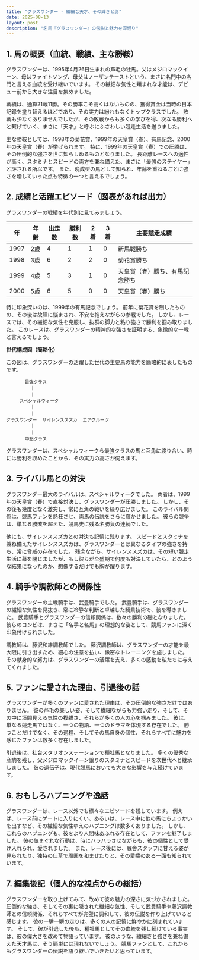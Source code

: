 ```yaml
---
title: "グラスワンダー - 繊細な天才、その輝きと影"
date: 2025-08-13
layout: post
description: "名馬『グラスワンダー』の伝説と魅力を深堀り"
---
```


## 1. 馬の概要（血統、戦績、主な勝鞍）

グラスワンダーは、1995年4月26日生まれの芦毛の牡馬。父はメジロマックイーン、母はファイトソング、母父はノーザンテーストという、まさに名門中の名門と言える血統を受け継いでいます。  その繊細な気性と類まれな才能は、デビュー前から大きな注目を集めました。

戦績は、通算21戦11勝。その勝率こそ高くはないものの、獲得賞金は当時の日本記録を塗り替えるほどであり、その実力は紛れもなくトップクラスでした。  敗戦も少なくありませんでしたが、その敗戦からも多くの学びを得、次なる勝利へと繋げていく、まさに「天才」と呼ぶにふさわしい競走生活を送りました。

主な勝鞍としては、1998年の菊花賞、1999年の天皇賞（春）、有馬記念、2000年の天皇賞（春）が挙げられます。 特に、1999年の天皇賞（春）での圧勝は、その圧倒的な強さを世に知らしめるものとなりました。  長距離レースへの適性が高く、スタミナとスピードの両方を兼ね備えた、まさに「最強のステイヤー」と評される所以です。  また、晩成型の馬として知られ、年齢を重ねるごとに強さを増していった点も特徴の一つと言えるでしょう。


## 2. 成績と活躍エピソード（図表があれば出力）

グラスワンダーの戦績を年代別に見てみましょう。

| 年 | 年齢 | 出走数 | 勝利数 | 2着 | 3着 | 主要競走成績 |
|---|---|---|---|---|---|---|
| 1997 | 2歳 | 4 | 1 | 1 | 0 | 新馬戦勝ち |
| 1998 | 3歳 | 6 | 2 | 2 | 0 | 菊花賞勝ち |
| 1999 | 4歳 | 5 | 3 | 1 | 0 | 天皇賞（春）勝ち、有馬記念勝ち |
| 2000 | 5歳 | 6 | 5 | 0 | 0 | 天皇賞（春）勝ち |


特に印象深いのは、1999年の有馬記念でしょう。  前年に菊花賞を制したものの、その後は故障に悩まされ、不安を抱えながらの参戦でした。 しかし、レースでは、その繊細な気性を克服し、抜群の脚力と粘り強さで勝利を掴み取りました。 このレースは、グラスワンダーの精神的な強さを証明する、象徴的な一戦と言えるでしょう。

**世代構成図（簡略化）**

この図は、グラスワンダーの活躍した世代の主要馬の能力を簡略的に表したものです。

```
       最強クラス
         ｜
         ｜
     スペシャルウィーク
         ｜
         ｜
グラスワンダー  サイレンススズカ  エアグルーヴ
         ｜
         ｜
       中堅クラス
```

グラスワンダーは、スペシャルウィークら最強クラスの馬と互角に渡り合い、時には勝利を収めたことから、その実力の高さが伺えます。


## 3. ライバル馬との対決

グラスワンダー最大のライバルは、スペシャルウィークでした。  両者は、1999年の天皇賞（春）で直接対決し、グラスワンダーが圧勝しました。  しかし、その後も幾度となく激突し、常に互角の戦いを繰り広げました。  このライバル関係は、競馬ファンを熱狂させ、両馬の伝説をさらに輝かせました。  彼らの競争は、単なる勝敗を超えた、競馬史に残る名勝負の連続でした。

他にも、サイレンススズカとの対決も記憶に残ります。  スピードとスタミナを兼ね備えたサイレンススズカは、グラスワンダーとは異なるタイプの強さを持ち、常に脅威の存在でした。  残念ながら、サイレンススズカは、その短い競走生活に幕を閉じましたが、もし彼らが全盛期で何度も対決していたら、どのような結果になったのか、想像するだけでも胸が躍ります。


## 4. 騎手や調教師との関係性

グラスワンダーの主戦騎手は、武豊騎手でした。  武豊騎手は、グラスワンダーの繊細な気性を見抜き、常に冷静な判断と卓越した騎乗技術で、彼を導きました。  武豊騎手とグラスワンダーの信頼関係は、数々の勝利の礎となりました。  彼らのコンビは、まさに「名手と名馬」の理想的な姿として、競馬ファンに深く印象付けられました。

調教師は、藤沢和雄調教師でした。  藤沢調教師は、グラスワンダーの才能を最大限に引き出すため、細心の注意を払い、緻密なトレーニングを施しました。  その献身的な努力は、グラスワンダーの活躍を支え、多くの感動を私たちに与えてくれました。


## 5. ファンに愛された理由、引退後の話

グラスワンダーが多くのファンに愛された理由は、その圧倒的な強さだけではありません。  彼の芦毛の美しい姿、そして繊細ながらも力強い走り、そして、その中に垣間見える気性の複雑さ、それらが多くの人の心を掴みました。  彼は、単なる競走馬ではなく、一つの物語、一つのドラマを体現する存在でした。  勝つことだけでなく、その過程、そしてその馬自身の個性、それらすべてに魅力を感じたファンは数多く存在しました。

引退後は、社台スタリオンステーションで種牡馬となりました。  多くの優秀な産駒を残し、父メジロマックイーン譲りのスタミナとスピードを次世代へと継承しました。  彼の遺伝子は、現代競馬においても大きな影響を与え続けています。


## 6. おもしろハプニングや逸話

グラスワンダーは、レース以外でも様々なエピソードを残しています。  例えば、レース前にゲートに入りにくい、あるいは、レース中に他の馬にちょっかいを出すなど、その繊細な気性ゆえのハプニングは数多くありました。  しかし、これらのハプニングも、彼をより人間味あふれる存在として、ファンを魅了しました。  彼の気まぐれな行動は、時にハラハラさせながらも、彼の個性として受け入れられ、愛されました。  また、レース後には、厩舎スタッフに甘える姿が見られたり、独特の仕草で周囲を和ませたりと、その愛嬌のある一面も知られています。


## 7. 編集後記（個人的な視点からの総括）

グラスワンダーを取り上げてみて、改めて彼の魅力の深さに気づかされました。  圧倒的な強さ、そしてその裏に隠された繊細な気性、そして武豊騎手や藤沢調教師との信頼関係、それらすべてが完璧に調和して、彼の伝説を作り上げていると感じます。  彼の一瞬一瞬の走りは、多くの人の記憶に鮮やかに刻まれています。  そして、彼が引退した後も、種牡馬としてその血統を残し続けている事実は、彼の偉大さを改めて物語っています。  彼のような、繊細さと強さを兼ね備えた天才馬は、そう簡単には現れないでしょう。  競馬ファンとして、これからもグラスワンダーの伝説を語り継いでいきたいと思っています。
